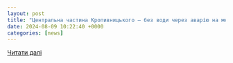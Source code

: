 ```yaml
---
layout: post
title: "Центральна частина Кропивницького – без води через аварію на мережі"
date: 2024-08-09 10:22:40 +0000
categories: [news]
---
```


[Читати далі](https://dostyp.com.ua/novini/u-centri-kropivnickogo-vidklyuchili-vodu-cherez-avariyu-na-merezhi/)
